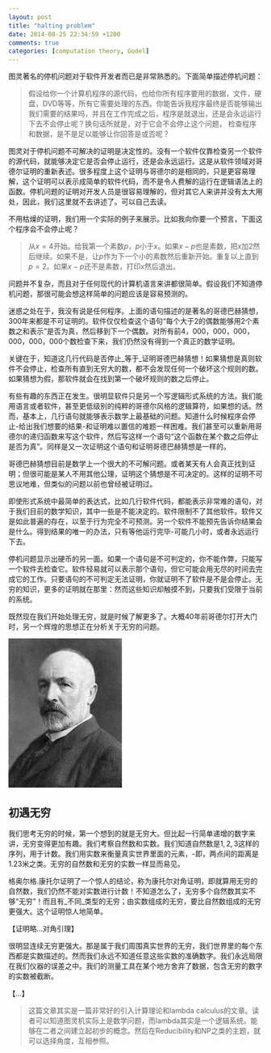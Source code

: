 ```yaml
---
layout: post
title: "halting problem"
date: 2014-08-25 22:34:59 +1200
comments: true
categories: [computation theory, Godel]
---
```

图灵著名的停机问题对于软件开发者而已是非常熟悉的。下面简单描述停机问题：

>假设给你一个计算机程序的源代码，也给你所有程序要用的数据，文件，硬盘，DVD等等，所有它需要处理的东西。你能告诉我程序最终是否能够输出我们需要的结果吗，并且在工作完成之后，程序是就退出，还是会永远运行下去不会停止呢？换句话所就是，对于它会不会停止这个问题， 检查程序和数据，是不是足以能够让你回答是或否呢？<!--more-->

图灵对于停机问题不可解决的证明是决定性的。没有一个软件仅靠检查另一个软件的源代码，就能够决定它是否会停止运行，还是会永远运行。这是从软件领域对哥德尔证明的重新表述。很多程度上这个证明与哥德尔的是相同的，只是更容易理解，这个证明可以表示成简单的软件代码，而不是令人费解的运行在逻辑语法上的函数。停机问题的证明对开发人员是很容易理解的，但对其它人来讲并没有太大用处，因此，我们这里就不去讲述了。可以自己去读。

不用枯燥的证明，我们用一个实际的例子来展示。比如我向你要一个预言，下面这个程序会不会停止呢？

>从$x=4$开始。给我第一个素数$p$，$p$小于$x$。如果$x-p$也是素数，把$x$加2然后继续。如果不是，让$p$作为下一个小的素数然后重新开始。重复以上直到$p=2$。如果$x-p$还不是素数，打印$x$然后退出。

问题并不复杂，而且对于任何现代的计算机语言来讲都很简单。假设我们不知道停机问题，那很可能会想这样简单的问题应该是容易预测的。

迷惑之处在于，我没有说是任何程序。上面的语句描述的是著名的哥德巴赫猜想，300年来都是不可证明的。软件仅仅检查这个语句“每个大于2的偶数能够用2个素数之和表示”是否为真，然后移到下一个偶数。对所有前4，000，000，000，000，000，000个数检查下来，我们仍然没有得到一个真正的数学证明。

关键在于，知道这几行代码是否停止_等于_证明哥德巴赫猜想！如果猜想是真则软件不会停止，检查所有直到无穷大的数，都不会发现任何一个破坏这个规则的数。如果猜想为假，那软件就会在找到第一个破坏规则的数之后停止。

有些有趣的东西正在发生。很明显软件只是另一个写逻辑形式系统的方法。我们能用语言或者软件，甚至更低级别的纯粹的哥德尔风格的逻辑算符，如果想的话。然而，基本上，几行语句就能够表示数学上最基础的问题。知道什么时候程序会停止-给出我们想要的结果-和证明难以置信的难题一样困难。我们甚至可以重新用哥德尔的递归函数来写这个软件，然后写这样一个语句“这个函数在某个数之后停止是否为真”。同样是又一次证明这个语句和证明哥德巴赫猜想是一样的。

哥德巴赫猜想目前是数学上一个很大的不可解问题。或者某天有人会真正找到证明；但很可能是某人不用其他公理，证明这个猜想是不可决定的。这样的证明不可思议地难，但类似的问题以前也曾经被证明过。

即使形式系统中最简单的表达式，比如几行软件代码，都能表示非常难的语句，对于我们目前的数学知识，其中一些是不能决定的。软件限制不了其他软件。软件又是如此普遍的存在，以至于行为完全不可预测。另一个软件不能预先告诉你结果会是什么。得到结果的唯一的办法，只有等他运行完毕-可能几小时，或者永远运行下去。

停机问题显示出硬币的另一面。如果一个语句是不可判定的，你不能作弊，只能写一个软件去检查它。软件轻易就可以表示那个语句，但它可能会用无尽的时间去完成它的工作。只要语句的不可判定无法证明，你就证明不了软件是不是会停止。无穷的知识，更多的证明就在那里：然而这些知识却触摸不到，只要我们受限于当前的系统。

既然现在我们开始处理无穷，就是时候了解更多了。大概40年前哥德尔打开大门时，另一个辉煌的思想正在分析关于无穷的问题。

![](/images/2014-08-25-halting-problem/cantol.jpg)



## 初遇无穷

我们思考无穷的时候，第一个想到的就是无穷大。但比起一行简单递增的数字来讲，无穷变得更加有趣。我们考察自然数和实数。我们知道自然数是$1,2,3$这样的序列，用于计数。我们用实数来衡量真实世界里面的元素，-即，两点间的距离是1.23米之类。无穷的自然数和无穷的实数一样显而易见。

格奥尔格.康托尔证明了一个惊人的结论，称为康托尔对角证明，即就算用无穷的自然数，我们仍然不能对实数进行计数！不知道怎么了，无穷多个自然数其实不够“无穷”！而且有_不同_类型的无穷；由实数组成的无穷，要比自然数组成的无穷更强大。这个证明惊人地简单。

【证明略...对角引理】

很明显连续无穷更强大。那是属于我们周围真实世界的无穷，我们世界里的每个东西都是实数描述的。然而我们永远不知道任意这些实数的准确数字。我们永远局限在我们仪器的误差之中。我们的测量工具在某个地方舍弃了数据，包含无穷的数字的实数被截断。

【...】

>这篇文章其实是一篇非常好的引入计算理论和lambda calculus的文章。读者可以知道图灵机实际上是数学问题，而lambda其实是一个逻辑系统。能够在二者之间建立起初步的概念。然后在Reducibility和NP之类的主题，就可以选择角度，互相参照。
